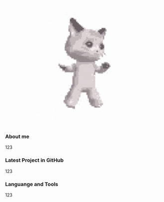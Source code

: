 [![Header](https://github.com/Disturbed-py/Disturbed-py/blob/main/assets/header.gif)](https://zelenka.guru/shemdy/)
### About me
123
### Latest Project in GitHub
123
### Languange and Tools
123